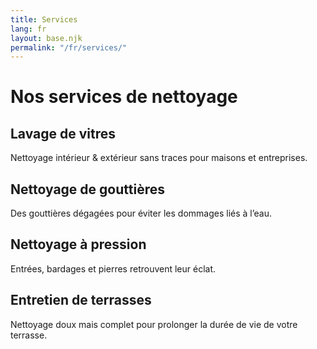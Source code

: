 ```yaml
---
title: Services
lang: fr
layout: base.njk
permalink: "/fr/services/"
---
```



# Nos services de nettoyage

## Lavage de vitres
Nettoyage intérieur & extérieur sans traces pour maisons et entreprises.

## Nettoyage de gouttières
Des gouttières dégagées pour éviter les dommages liés à l’eau.

## Nettoyage à pression
Entrées, bardages et pierres retrouvent leur éclat.

## Entretien de terrasses
Nettoyage doux mais complet pour prolonger la durée de vie de votre terrasse.

